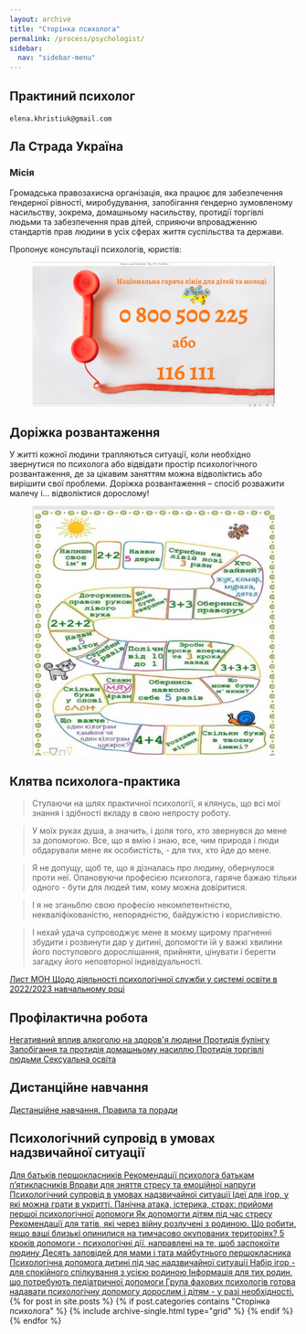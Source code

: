 ```yaml
---
layout: archive
title: "Сторінка психолога"
permalink: /process/psychologist/
sidebar:
  nav: "sidebar-menu"
---
```


## Практиний психолог
`elena.khristiuk@gmail.com`

## Ла Страда Україна
### Місія
Громадська правозахисна організація, яка працює для забезпечення ґендерної рівності, миробудування, запобігання ґендерно зумовленому насильству, зокрема, домашньому насильству, протидії торгівлі людьми та забезпечення прав дітей, сприяючи впровадженню стандартів прав людини в усіх сферах життя суспільства та держави.

Пропонує консультації психологів, юристів:

<figure>
	<a href="/assets/images/pages/process/psy/гаряча%20лінія%202.png"><img src="/assets/images/pages/process/psy/гаряча%20лінія%202.png"></a>
</figure>

## Доріжка розвантаження
У житті кожної людини трапляються ситуації, коли необхідно звернутися по психолога або відвідати простір психологічного розвантаження, де за цікавим заняттям можна відволіктись або вирішити свої проблеми. Доріжка розвантаження – спосіб розважити малечу і… відволіктися дорослому! 

<figure>
	<a href="/assets/images/pages/process/psy/доріжка%20розвантаження_cr.jpg"><img src="/assets/images/pages/process/psy/доріжка%20розвантаження_cr.jpg"></a>
</figure>

## Клятва психолога-практика
> Ступаючи на шлях практичної психології, я клянусь, що всі мої знання і здібності вкладу в свою непросту роботу.

> У моїх руках душа, а значить, і доля того, хто звернувся до мене за допомогою. Все, що я вмію і знаю, все, чим природа і люди обдарували мене як особистість, - для тих, хто йде до мене.

> Я не допущу, щоб те, що я дізналась про людину, обернулося проти неї. Опановуючи професією психолога, гаряче бажаю тільки одного - бути для людей тим, кому можна довіритися.

> І я не зганьблю свою професію некомпетентністю, некваліфікованістю, непорядністю, байдужістю і корисливістю.

> І нехай удача супроводжує мене в моєму щирому прагненні збудити і розвинути дар у дитині, допомогти їй у важкі хвилини його поступового дорослішання, прийняти, цінувати і берегти загадку його неповторної індивідуальності.

<a href="/process/psychologist/mon">
Лист МОН Щодо діяльності психологічної служби у системі освіти в 2022/2023 навчальному році
</a>

## Профілактична робота

<a href="/process/psychologist/alcohol">
Негативний вплив алкоголю на здоров'я людини
</a>

<a href="/bullying">
Протидія булінгу
</a>

<a href="/preventive_work">
Запобігання та протидія домашньому насиллю
</a>

<a href="/process/psychologist/human-trafficking-counteracting">
Протидія торгівлі людьми
</a>

<a href="/process/psychologist/sexual-education">
Сексуальна освіта
</a>

## Дистанційне навчання

<a href="/process/psychologist/remote">
Дистанційне навчання. Правила та поради
</a>

## Психологічний супровід в умовах надзвичайної ситуації

<a href="/process/psychologist/1grade-parents-recommendations">
Для батьків першокласників
</a>

<a href="/process/psychologist/5grade-parents-recommendations">
Рекомендації психолога батькам п’ятикласників
</a>

<a href="/process/psychologist/exercises">
Вправи для зняття стресу та емоційної напруги
</a>

<a href="/process/psychologist/guide">
Психологічний супровід в умовах надзвичайної ситуації
</a>

<a href="/process/psychologist/undercover-games">
Ідеї ​​для ігор, у які можна грати в укритті.
</a>

<a href="/process/psychologist/stress-help">
Панічна атака, істерика, страх: прийоми першої психологічної допомоги
</a>

<a href="/process/psychologist/child-stress-help">
Як допомогти дітям під час стресу
</a>

<a href="/process/psychologist/father-guides">
Рекомендації для татів, які через війну розлучені з родиною.
</a>

<a href="/process/psychologist/occupied-teritorries">
Що робити, якщо ваші близькі опинилися на тимчасово окупованих територіях?
</a>

<a href="/process/psychologist/5-steps">
5 кроків допомоги - психологічні дії, направлені на те, щоб заспокоїти людину
</a>

<a href="/process/psychologist/10-commandments">
Десять заповідей для мами і тата майбутнього першокласника
</a>

<a href="/process/psychologist/child-help">
Психологічна допомога дитині під час надзвичайної ситуації
</a>

<a href="/process/psychologist/games">
Набір ігор - для спокійного спілкування з усією родиною
</a>

<a href="/process/psychologist/info">
Інформація для тих родин, що потребують педіатричної допомоги
</a>

<a href="/process/psychologist/help">
Група фахових психологів готова надавати психологічну допомогу дорослим і дітям - у разі необхідності.
</a>


<div class="grid__wrapper">
  {% for post in site.posts %}
    {% if post.categories contains "Сторінка психолога" %}
      {% include archive-single.html type="grid" %}
    {% endif %}
  {% endfor %}
</div>
